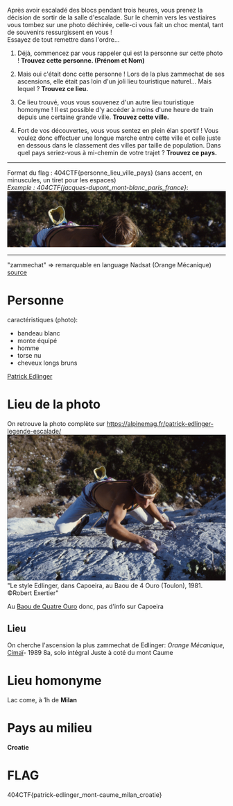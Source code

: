 Après avoir escaladé des blocs pendant trois heures, vous prenez la décision de sortir de la salle d'escalade. Sur le chemin vers les vestiaires vous tombez sur une photo déchirée, celle-ci vous fait un choc mental, tant de souvenirs ressurgissent en vous !  
Essayez de tout remettre dans l'ordre...

1. Déjà, commencez par vous rappeler qui est la personne sur cette photo ! **Trouvez cette personne. (Prénom et Nom)**

2. Mais oui c'était donc cette personne ! Lors de la plus zammechat de ses ascensions, elle était pas loin d'un joli lieu touristique naturel... Mais lequel ? **Trouvez ce lieu.**

3. Ce lieu trouvé, vous vous souvenez d'un autre lieu touristique homonyme ! Il est possible d'y accéder à moins d'une heure de train depuis une certaine grande ville. **Trouvez cette ville.**

4. Fort de vos découvertes, vous vous sentez en plein élan sportif ! Vous voulez donc effectuer une longue marche entre cette ville et celle juste en dessous dans le classement des villes par taille de population. Dans quel pays seriez-vous à mi-chemin de votre trajet ? **Trouvez ce pays.**

---

Format du flag : 404CTF{personne_lieu_ville_pays} (sans accent, en minuscules, un tiret pour les espaces)  
_Exemple : 404CTF{jacques-dupont_mont-blanc_paris_france}_:
![photo_dechiree.png](/images/photo_dechiree.png)

----
"zammechat" => remarquable en language Nadsat (Orange Mécanique) [source](https://en.wiktionary.org/wiki/Appendix:A_Clockwork_Orange)

# Personne
caractéristiques (photo):
- bandeau blanc
- monte équipé
- homme
- torse nu
- cheveux longs bruns

[Patrick Edlinger](https://fr.wikipedia.org/wiki/Patrick_Edlinger)

# Lieu de la photo
On retrouve la photo complète sur
https://alpinemag.fr/patrick-edlinger-legende-escalade/
![](/images/escalate1.png)
"Le style Edlinger, dans Capoeira, au Baou de 4 Ouro (Toulon), 1981. ©Robert Exertier"

Au [Baou de Quatre Ouro](https://fr.wikipedia.org/wiki/Baou_de_Quatre_Ouro) donc, pas d'info sur Capoeira

## Lieu
On cherche l'ascension la plus zammechat de Edlinger:
_Orange Mécanique_, [Cimaï](https://fr.wikipedia.org/wiki/%C3%89venos "Évenos")- 1989 8a, solo intégral
Juste à coté du mont Caume
# Lieu homonyme
Lac come, à 1h de **Milan**

# Pays au milieu
**Croatie**

# FLAG
404CTF{patrick-edlinger_mont-caume_milan_croatie}